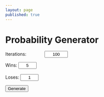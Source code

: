 ```yaml
---
layout: page
published: true
---
```


<h1>Probability Generator</h1>

Iterations: <input id="iterations" value=100 size=6 style="text-align:center;margin-left:4em;">



Wins: <input id="wins" size=4 value=5 style="text-align:center;"/><br>  
Loses: <input id="loses" size=4 value=1 style="text-align:center;">


<button onclick="generateProbability()">Generate</button>


<div id=output></div>


<script>

function probability(win=5, lose=1, iterations=100){
	var total = [...Array(win)].map(_ => "Win").concat([...Array(lose)].map(_ => "Lose"));
	var countNum = [];

	for (var i = 1; i <= iterations; i++){
		var counter = ["Win"];
		while (total[Math.floor(Math.random() * total.length)] != "Win"){
			counter.push("Lose");
		}
		countNum.push(counter.length)
		//document.getElementById("output").innerHTML = `It took ${counter.length} iteration(s) to get a win`
	}
	
	const totalSum = countNum.reduce((x, y) => x+y, 0)
	const iterationLength = countNum.length
	const winCount = total.filter(x => x == "Win").length

	document.getElementById("output").innerHTML = `Iterations: ${iterations}` + "<br>" +
	                                              `Total iterations: ${totalSum}` + "<br>" + "<br>" +
												   
												  `Average iterations: ${(totalSum / countNum.length).toFixed(3)}` + "<br>" +
												  `Expected iterations: ${(total.length / winCount).toFixed(3)}` + "<br>" + "<br>" +
												  
												  `Odds: ${(total.filter(x => x == "Win").length * 100 / total.length).toFixed(3)}` + "<br>" + "<br>" +
												   
												  `Maximum: ${Math.max(...countNum)}` + "<br>" +
												  `Minimum: ${Math.min(...countNum)}` + "<br>" +
											      `Range: ${Math.max(...countNum) - Math.min(...countNum)}`
	
	
	

}

function generateProbability(){
	var iterationAmount = parseInt(document.getElementById("iterations").value)
	var winAmount = parseInt(document.getElementById("wins").value)
	var loseAmount = parseInt(document.getElementById("loses").value)
	probability(winAmount, loseAmount, iterationAmount)
}

</script>

